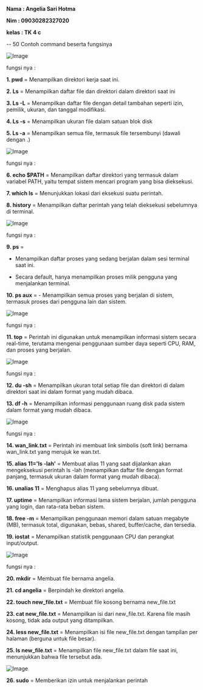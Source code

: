 **Nama   : Angelia Sari Hotma**

**Nim    : 09030282327020**

**kelas  : TK 4 c**

--
50 Contoh command beserta fungsinya

![Image](https://github.com/user-attachments/assets/550cd60a-77f7-48c1-ac54-5ed956e7ba12)

fungsi nya :

**1. pwd**  = Menampilkan direktori kerja saat ini.

**2. Ls**   = Menampilkan daftar file dan direktori dalam direktori saat ini

**3. Ls -L** = Menampilkan daftar file dengan detail tambahan seperti izin, pemilik, ukuran, dan tanggal modifikasi.

**4. Ls -s** = Menampilkan ukuran file dalam satuan blok disk

**5. Ls -a** = Menampilkan semua file, termasuk file tersembunyi (dawali dengan .)

![Image](https://github.com/user-attachments/assets/cdb5cefb-6dfb-4846-a243-b9af8990bda1)

fungsi nya :

**6. echo $PATH** = Menampilkan daftar direktori yang termasuk dalam variabel PATH, yaitu tempat sistem mencari program yang bisa dieksekusi.

**7. which ls**  = Menunjukkan lokasi dari eksekusi suatu perintah.

**8. history**   = Menampilkan daftar perintah yang telah dieksekusi sebelumnya di terminal.


![Image](https://github.com/user-attachments/assets/287f4b86-e039-4760-9dcb-028c2a1694bc)

fungsi nya :

**9. ps**   = 
- Menampilkan daftar proses yang sedang berjalan dalam sesi terminal saat ini.

- Secara default, hanya menampilkan proses milik pengguna yang menjalankan terminal.
           
**10. ps aux** = - Menampilkan semua proses yang berjalan di sistem, termasuk proses dari pengguna lain dan sistem.


![Image](https://github.com/user-attachments/assets/9b0dba20-9db1-43a5-ba46-7aed47479ec9)

fungsi nya :

 **11. top**  = Perintah ini digunakan untuk menampilkan informasi sistem secara real-time, terutama mengenai penggunaan sumber daya seperti CPU, RAM, dan proses yang berjalan.

![Image](https://github.com/user-attachments/assets/ba382a1d-b769-4bb3-8120-6079eb83813b)

fungsi nya :

**12. du -sh** = Menampilkan ukuran total setiap file dan direktori di dalam direktori saat ini dalam format yang mudah dibaca.

**13. df -h**  = Menampilkan informasi penggunaan ruang disk pada sistem dalam format yang mudah dibaca.


![Image](https://github.com/user-attachments/assets/d69ee8fb-b501-4a64-ad24-10a28470e978)

fungsi nya :

**14. wan_link.txt** = Perintah ini membuat link simbolis (soft link) bernama wan_link.txt yang merujuk ke wan.txt.

**15. alias 11='ls -lah'** = Membuat alias 11 yang saat dijalankan akan mengeksekusi perintah ls -lah (menampilkan daftar file dengan format panjang, termasuk ukuran dalam format yang mudah dibaca).

**16. unalias 11**    =  Menghapus alias 11 yang sebelumnya dibuat.

**17. uptime**      = Menampilkan informasi lama sistem berjalan, jumlah pengguna yang login, dan rata-rata beban sistem.

**18. free -m**     = Menampilkan penggunaan memori dalam satuan megabyte (MB), termasuk total, digunakan, bebas, shared, buffer/cache, dan tersedia.

**19. iostat**      = Menampilkan statistik penggunaan CPU dan perangkat input/output.


![Image](https://github.com/user-attachments/assets/a7483f1e-897e-4d1d-ad7d-8d8307e3c44b)


fungsi nya :

**20. mkdir** = Membuat file bernama angelia.

**21. cd angelia** = Berpindah ke direktori angelia.

**22. touch new_file.txt** = Membuat file kosong bernama new_file.txt

**23. cat new_file.txt**  = Menampilkan isi dari new_file.txt.
                        Karena file masih kosong, tidak ada output yang ditampilkan.

**24. less new_file.txt** = Menampilkan isi file new_file.txt dengan tampilan per halaman (berguna untuk file besar).

**25. ls new_file.txt** = Menampilkan file new_file.txt dalam file saat ini, menunjukkan bahwa file tersebut ada.

![Image](https://github.com/user-attachments/assets/260a5e2d-4a7e-4cf9-9f9d-fafc7a086da4)

**26. sudo** = Memberikan izin untuk menjalankan perintah











